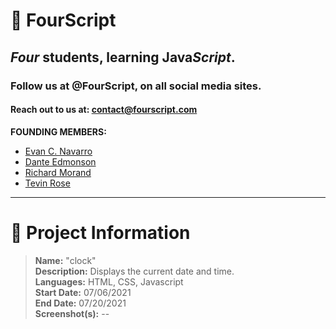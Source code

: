 # :yellow_heart: FourScript
## *Four* students, learning Java*Script*.
### Follow us at @FourScript, on all social media sites.
#### Reach out to us at: contact@fourscript.com  

**FOUNDING MEMBERS:**
- [Evan C. Navarro](https://www.linkedin.com/in/evancnavarro/)
- [Dante Edmonson](https://www.linkedin.com/in/dante-edmonson-38823518a/)
- [Richard Morand](https://www.linkedin.com/in/richard-m-7a5235208/)
- [Tevin Rose](https://www.linkedin.com/in/tevinrose/)

<hr>

# :speech_balloon: Project Information
> **Name:** "clock"  
> **Description:** Displays the current date and time.  
> **Languages:** HTML, CSS, Javascript  
> **Start Date:** 07/06/2021  
> **End Date:** 07/20/2021  
> **Screenshot(s):** --  
